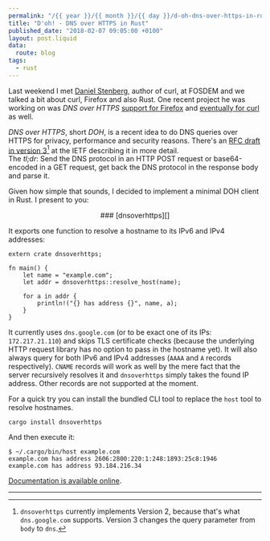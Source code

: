 ```yaml
---
permalink: "/{{ year }}/{{ month }}/{{ day }}/d-oh-dns-over-https-in-rust"
title: "D'oh! - DNS over HTTPS in Rust"
published_date: "2018-02-07 09:05:00 +0100"
layout: post.liquid
data:
  route: blog
tags:
  - rust
---
```


Last weekend I met [Daniel Stenberg][bagder], author of curl, at FOSDEM and we talked a bit about curl, Firefox and also Rust.
One recent project he was working on was *DNS over HTTPS* [support for Firefox][firefox] and [eventually for curl][curl] as well.

*DNS over HTTPS*, short *DOH*, is a recent idea to do DNS queries over HTTPS for privacy, performance and security reasons. There's an [RFC draft in version 3][draft03][^1] at the IETF describing it in more detail.  
The *tl;dr*: Send the DNS protocol in an HTTP POST request or base64-encoded in a GET request,
get back the DNS protocol in the response body and parse it.

Given how simple that sounds, I decided to implement a minimal DOH client in Rust.
I present to you:

<center>
### [dnsoverhttps][]
</center>

It exports one function to resolve a hostname to its IPv6 and IPv4 addresses:

```
extern crate dnsoverhttps;

fn main() {
    let name = "example.com";
    let addr = dnsoverhttps::resolve_host(name);

    for a in addr {
        println!("{} has address {}", name, a);
    }
}
```

It currently uses `dns.google.com` (or to be exact one of its IPs: `172.217.21.110`) and skips TLS certificate checks (because the underlying HTTP request library has no option to pass in the hostname yet).
It will also always query for both IPv6 and IPv4 addresses (`AAAA` and `A` records respectively).
`CNAME` records will work as well by the mere fact that the server recursively resolves it and `dnsoverhttps` simply takes the found IP address.
Other records are not supported at the moment.

For a quick try you can install the bundled CLI tool to replace the `host` tool to resolve hostnames.

```
cargo install dnsoverhttps
```

And then execute it:

```
$ ~/.cargo/bin/host example.com
example.com has address 2606:2800:220:1:248:1893:25c8:1946
example.com has address 93.184.216.34
```

[Documentation is available online][docs].

[bagder]: https://twitter.com/bagder
[curl]: https://github.com/curl/curl/wiki/DNS-over-HTTPS
[firefox]: https://bugzilla.mozilla.org/show_bug.cgi?id=1434852
[draft03]: https://tools.ietf.org/html/draft-ietf-doh-dns-over-https-02
[dnsoverhttps]: https://github.com/badboy/dnsoverhttps
[docs]: https://docs.rs/dnsoverhttps/0.1.0/dnsoverhttps/

---

[^1]: `dnsoverhttps` currently implements Version 2, because that's what `dns.google.com` supports. Version 3 changes the query parameter from `body` to `dns`.
